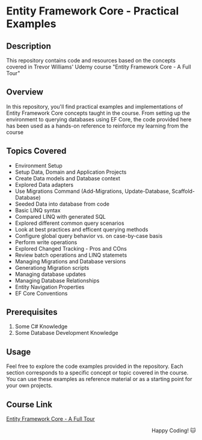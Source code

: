 # Entity Framework Core - Practical Examples

## Description

This repository contains code and resources based on the concepts covered in Trevor Williams' Udemy course "Entity Framework Core - A Full Tour"

## Overview
In this repository, you'll find practical examples and implementations of Entity Framework Core concepts taught in the course. 
From setting up the environment to querying databases using EF Core, the code provided here has been used as a hands-on reference to reinforce my learning from the course

## Topics Covered
- Environment Setup
- Setup Data, Domain and Application Projects
- Create Data models and Database context
- Explored Data adapters
- Use Migrations Command (Add-Migrations, Update-Database, Scaffold-Database)
- Seeded Data into database from code
- Basic LINQ syntax
- Compared LINQ with generated SQL
- Explored different common query scenarios
- Look at best practices and efficent querying methods
- Configure global query behavior vs. on case-by-case basis
- Perform write operations
- Explored Changed Tracking - Pros and COns
- Review batch operations and LINQ statemets
- Managing Migrations and Database versions
- Generationg Migration scripts
- Managing database updates
- Managing Database Relationships
- Entity Navigation Properties
- EF Core Conventions

## Prerequisites
1. Some C# Knowledge
2. Some Database Development Knowledge

## Usage
Feel free to explore the code examples provided in the repository. Each section corresponds to a specific concept or topic covered in the course. You can use these examples as reference material or as a starting point for your own projects.

## Course Link
[Entity Framework Core - A Full Tour](https://www.udemy.com/course/entity-framework-core-a-full-tour/)

<div align="right">
Happy Coding! 🐱
</div>

